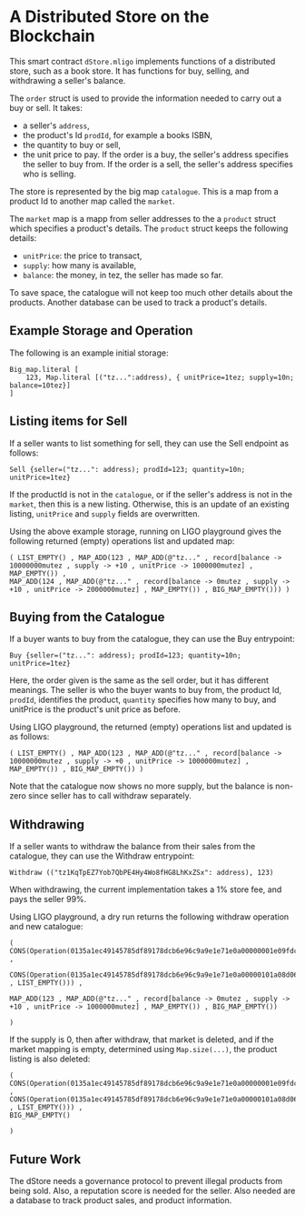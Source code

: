 # A Distributed Store on the Blockchain

This smart contract `dStore.mligo` implements functions of a distributed store, such as a book store.  It has functions for buy, selling, and withdrawing a seller's balance.

The `order` struct is used to provide the information needed to carry out a buy or sell.  It takes:

* a seller's `address`,
* the product's Id `prodId`, for example a books ISBN,
* the quantity to buy or sell,
* the unit price to  pay.
If the order is a buy, the seller's address specifies the seller to buy from.  If the order is a sell, the seller's address specifies who is selling.

The store is represented by the big map `catalogue`.  This is a map from a product Id to another map called the `market`.

The `market` map is a mapp from seller addresses to the a `product` struct which specifies a product's details.  The `product` struct keeps the following details:

* `unitPrice`: the price to transact,
* `supply`: how many is available,
* `balance`: the money, in tez, the seller has made so far.

To save space, the catalogue will not keep too much other details about the products.  Another database can be used to track a product's details.
## Example Storage and Operation
The following is an example initial storage:
    
    Big_map.literal [ 
        123, Map.literal [("tz...":address), { unitPrice=1tez; supply=10n; balance=10tez}]
    ]
## Listing items for Sell
If a seller wants to list something for sell, they can use the Sell endpoint as follows:

    Sell {seller=("tz...": address); prodId=123; quantity=10n; unitPrice=1tez}
    
If the productId is not in the `catalogue`, or if the seller's address is not in the `market`, then this is a new listing.  Otherwise, this is an update of an existing listing, `unitPrice` and `supply` fields are overwritten.

Using the above example storage, running on LIGO playground gives the following returned (empty) operations list and updated map:

    ( LIST_EMPTY() , MAP_ADD(123 , MAP_ADD(@"tz..." , record[balance -> 10000000mutez , supply -> +10 , unitPrice -> 1000000mutez] , MAP_EMPTY()) , 
    MAP_ADD(124 , MAP_ADD(@"tz..." , record[balance -> 0mutez , supply -> +10 , unitPrice -> 2000000mutez] , MAP_EMPTY()) , BIG_MAP_EMPTY())) )

## Buying from the Catalogue

If a buyer wants to buy from the catalogue, they can use the Buy entrypoint:

    Buy {seller=("tz...": address); prodId=123; quantity=10n; unitPrice=1tez}
    
Here, the order given is the same as the sell order, but it has different meanings.  The seller is who the buyer wants to buy from, the product Id, `prodId`, identifies the product, `quantity` specifies how many to buy, and unitPrice is the product's unit price as before.

Using LIGO playground, the returned (empty) operations list and updated is as follows:

    ( LIST_EMPTY() , MAP_ADD(123 , MAP_ADD(@"tz..." , record[balance -> 10000000mutez , supply -> +0 , unitPrice -> 1000000mutez] , MAP_EMPTY()) , BIG_MAP_EMPTY()) )
    
Note that the catalogue now shows no more supply, but the balance is non-zero since seller has to call withdraw separately.

## Withdrawing

If a seller wants to withdraw the balance from their sales from the catalogue, they can use the Withdraw entrypoint:

    Withdraw (("tz1KqTpEZ7Yob7QbPE4Hy4Wo8fHG8LhKxZSx": address), 123)

When withdrawing, the current implementation takes a 1% store fee, and pays the seller 99%.

Using LIGO playground, a dry run returns the following withdraw operation and new catalogue:
    
    (
    CONS(Operation(0135a1ec49145785df89178dcb6e96c9a9e1e71e0a00000001e09fdc04000002298c03ed7d454a101eb7022bc95f7e5f41ac7800) ,
    
    CONS(Operation(0135a1ec49145785df89178dcb6e96c9a9e1e71e0a00000101a08d060000282b6e1122d7da80e023828016518e4e041cd87500) , LIST_EMPTY())) , 

    MAP_ADD(123 , MAP_ADD(@"tz..." , record[balance -> 0mutez , supply -> +10 , unitPrice -> 1000000mutez] , MAP_EMPTY()) , BIG_MAP_EMPTY()) 
    
    )
    
If the supply is 0, then after withdraw, that market is deleted, and if the market mapping is empty, determined using `Map.size(...)`, the product listing is also deleted:

    (
    CONS(Operation(0135a1ec49145785df89178dcb6e96c9a9e1e71e0a00000001e09fdc04000002298c03ed7d454a101eb7022bc95f7e5f41ac7800) ,
    CONS(Operation(0135a1ec49145785df89178dcb6e96c9a9e1e71e0a00000101a08d060000282b6e1122d7da80e023828016518e4e041cd87500) , LIST_EMPTY())) , 
    BIG_MAP_EMPTY() 
    
    )

## Future Work

The dStore needs a governance protocol to prevent illegal products from being sold.  Also, a reputation score is needed for the seller.  Also needed are a database to track product sales, and product information.
